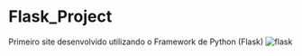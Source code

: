 # Flask_Project

Primeiro site desenvolvido utilizando o Framework de Python (Flask)
![flask](https://user-images.githubusercontent.com/67477751/203452342-2b881ec1-183b-4209-b3d9-37a7cfea9094.png)
